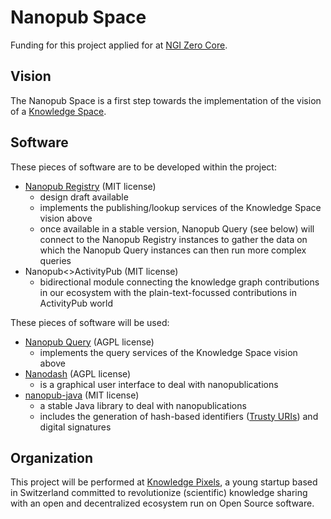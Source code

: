 # Nanopub Space

Funding for this project applied for at [NGI Zero Core](https://nlnet.nl/core/).


## Vision

The Nanopub Space is a first step towards the implementation of the vision of a [Knowledge Space](https://w3id.org/knowledge-space/).


## Software

These pieces of software are to be developed within the project:

- [Nanopub Registry](https://github.com/knowledgepixels/nanopub-registry) (MIT license)
  - design draft available
  - implements the publishing/lookup services of the Knowledge Space vision above
  - once available in a stable version, Nanopub Query (see below) will connect to the Nanopub Registry instances to gather the data on which the Nanopub Query instances can then run more complex queries
- Nanopub<>ActivityPub (MIT license)
  - bidirectional module connecting the knowledge graph contributions in our ecosystem with the plain-text-focussed contributions in ActivityPub world

These pieces of software will be used:

- [Nanopub Query](https://github.com/knowledgepixels/nanopub-query) (AGPL license)
  - implements the query services of the Knowledge Space vision above
- [Nanodash](https://github.com/knowledgepixels/nanodash) (AGPL license)
  - is a graphical user interface to deal with nanopublications
- [nanopub-java](https://github.com/Nanopublication/nanopub-java) (MIT license)
  - a stable Java library to deal with nanopublications
  - includes the generation of hash-based identifiers ([Trusty URIs](https://trustyuri.net/)) and digital signatures


## Organization

This project will be performed at [Knowledge Pixels](https://knowledgepixels.com/), a young startup based in Switzerland committed to revolutionize (scientific) knowledge sharing with an open and decentralized ecosystem run on Open Source software.

